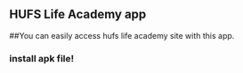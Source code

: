 ## HUFS Life Academy app

##You can easily access hufs life academy site with this app.

### install apk file!
